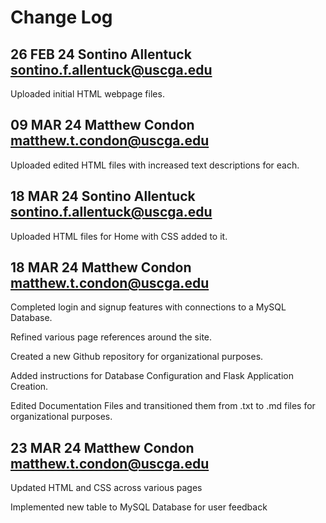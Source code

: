 # Change Log



## 26 FEB 24     Sontino Allentuck <sontino.f.allentuck@uscga.edu>

Uploaded initial HTML webpage files.



## 09 MAR 24     Matthew Condon <matthew.t.condon@uscga.edu>

Uploaded edited HTML files with increased text descriptions for each.



## 18 MAR 24     Sontino Allentuck <sontino.f.allentuck@uscga.edu>

Uploaded HTML files for Home with CSS added to it.



## 18 MAR 24     Matthew Condon <matthew.t.condon@uscga.edu>

Completed login and signup features with connections to a MySQL Database.

Refined various page references around the site.

Created a new Github repository for organizational purposes.

Added instructions for Database Configuration and Flask Application Creation.

Edited Documentation Files and transitioned them from .txt to .md files for organizational purposes.



## 23 MAR 24     Matthew Condon <matthew.t.condon@uscga.edu>

Updated HTML and CSS across various pages

Implemented new table to MySQL Database for user feedback
